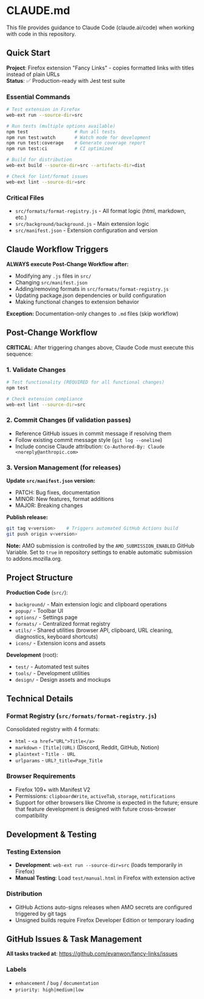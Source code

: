 # CLAUDE.md

This file provides guidance to Claude Code (claude.ai/code) when working with code in this repository.

## Quick Start

**Project**: Firefox extension "Fancy Links" - copies formatted links with titles instead of plain URLs  
**Status**: ✅ Production-ready with Jest test suite

### Essential Commands
```bash
# Test extension in Firefox
web-ext run --source-dir=src

# Run tests (multiple options available)
npm test                 # Run all tests
npm run test:watch       # Watch mode for development
npm run test:coverage    # Generate coverage report
npm run test:ci          # CI optimized

# Build for distribution
web-ext build --source-dir=src --artifacts-dir=dist

# Check for lint/format issues
web-ext lint --source-dir=src
```

### Critical Files
- `src/formats/format-registry.js` - All format logic (html, markdown, etc.)
- `src/background/background.js` - Main extension logic
- `src/manifest.json` - Extension configuration and version

## Claude Workflow Triggers

**ALWAYS execute Post-Change Workflow after:**
- Modifying any `.js` files in `src/`
- Changing `src/manifest.json` 
- Adding/removing formats in `src/formats/format-registry.js`
- Updating package.json dependencies or build configuration
- Making functional changes to extension behavior

**Exception:** Documentation-only changes to `.md` files (skip workflow)

## Post-Change Workflow

**CRITICAL**: After triggering changes above, Claude Code must execute this sequence:

### 1. Validate Changes
```bash
# Test functionality (REQUIRED for all functional changes)
npm test

# Check extension compliance
web-ext lint --source-dir=src
```

### 2. Commit Changes (if validation passes)
- Reference GitHub issues in commit message if resolving them
- Follow existing commit message style (`git log --oneline`)
- Include concise Claude attribution: `Co-Authored-By: Claude <noreply@anthropic.com>`

### 3. Version Management (for releases)
**Update `src/manifest.json` version:**
- PATCH: Bug fixes, documentation
- MINOR: New features, format additions
- MAJOR: Breaking changes

**Publish release:**
```bash
git tag v<version>    # Triggers automated GitHub Actions build
git push origin v<version>
```

**Note:** AMO submission is controlled by the `AMO_SUBMISSION_ENABLED` GitHub Variable.
Set to `true` in repository settings to enable automatic submission to addons.mozilla.org.

## Project Structure

**Production Code** (`src/`):
- `background/` - Main extension logic and clipboard operations  
- `popup/` - Toolbar UI
- `options/` - Settings page
- `formats/` - Centralized format registry
- `utils/` - Shared utilities (browser API, clipboard, URL cleaning, diagnostics, keyboard shortcuts)
- `icons/` - Extension icons and assets

**Development** (root):
- `test/` - Automated test suites
- `tools/` - Development utilities  
- `design/` - Design assets and mockups

## Technical Details

### Format Registry (`src/formats/format-registry.js`)
Consolidated registry with 4 formats:
- `html` - `<a href="URL">Title</a>`
- `markdown` - `[Title](URL)` (Discord, Reddit, GitHub, Notion)
- `plaintext` - `Title - URL`
- `urlparams` - `URL?_title=Page_Title`

### Browser Requirements
- Firefox 109+ with Manifest V2
- Permissions: `clipboardWrite`, `activeTab`, `storage`, `notifications`
- Support for other browsers like Chrome is expected in the future; ensure that feature development is designed with future cross-browser compatibility

## Development & Testing

### Testing Extension
- **Development**: `web-ext run --source-dir=src` (loads temporarily in Firefox)
- **Manual Testing**: Load `test/manual.html` in Firefox with extension active

### Distribution
- GitHub Actions auto-signs releases when AMO secrets are configured triggered by git tags
- Unsigned builds require Firefox Developer Edition or temporary loading

## GitHub Issues & Task Management

**All tasks tracked at**: https://github.com/evanwon/fancy-links/issues

### Labels
- `enhancement` / `bug` / `documentation` 
- `priority: high|medium|low`